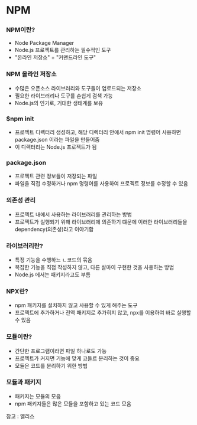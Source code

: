 # NPM

### NPM이란?

- Node Package Manager
- Node.js 프로젝트를 관리하는 필수적인 도구
- "온라인 저장소" + "커맨드라인 도구"

### NPM 올라인 저장소

- 수많은 오픈소스 라이브러리와 도구들이 업로드되는 저장소
- 필요한 라이브러리나 도구를 손쉽게 검색 가능
- Node.js의 인기로, 거대한 생태계를 보유

### $npm init

- 프로젝트 디렉터리 생성하고, 해당 디렉터리 안에서 npm init 명령어 사용하면 package.json 이라는 파일을 만들어줌
- 이 디렉터리는 Node.js 프로젝트가 됨

### package.json

- 프로젝트 관련 정보들이 저장되는 파일
- 파일을 직접 수정하거나 npm 명령어를 사용하여 프로젝트 정보를 수정할 수 있음

### 의존성 관리

- 프로젝트 내에서 사용하는 라이브러리를 관리하는 방법
- 프로젝트가 실행되기 위해 라이브러리에 의존하기 떄문에 이러한 라이브러리들을 dependency(의존성)라고 이야기함

### 라이브러리란?

- 특정 기능을 수행하느 ㄴ코드의 묶음
- 복잡한 기능을 직접 작성하지 않고, 다른 살마이 구현한 것을 사용하는 방법
- Node.js 에서는 패키지라고도 부름

### NPX란?

- npm 패키지를 설치하지 않고 사용할 수 있게 해주는 도구
- 프로젝트에 추가하거나 전역 패키지로 추가히지 않고, npx를 이용하여 바로 실행할 수 있음

### 모듈이란?

- 간단한 프로그램이라면 파일 하나로도 가능
- 프로젝트가 커지면 기능에 맞게 코들르 분리하는 것이 중요
- 모듈은 코드를 분리하기 위한 방법

### 모듈과 패키지

- 패키지는 모듈의 모음
- npm 패키지들은 많은 모듈을 포함하고 있는 코드 모음

참고 : 엘리스
